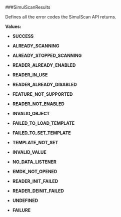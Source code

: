 ###SimulScanResults

Defines all the error codes the SimulScan API returns.

**Values:**

* **SUCCESS**

* **ALREADY_SCANNING**

* **ALREADY_STOPPED_SCANNING**

* **READER_ALREADY_ENABLED**

* **READER_IN_USE**

* **READER_ALREADY_DISABLED**

* **FEATURE_NOT_SUPPORTED**

* **READER_NOT_ENABLED**

* **INVALID_OBJECT**

* **FAILED_TO_LOAD_TEMPLATE**

* **FAILED_TO_SET_TEMPLATE**

* **TEMPLATE_NOT_SET**

* **INVALID_VALUE**

* **NO_DATA_LISTENER**

* **EMDK_NOT_OPENED**

* **READER_INIT_FAILED**

* **READER_DEINIT_FAILED**

* **UNDEFINED**

* **FAILURE**

